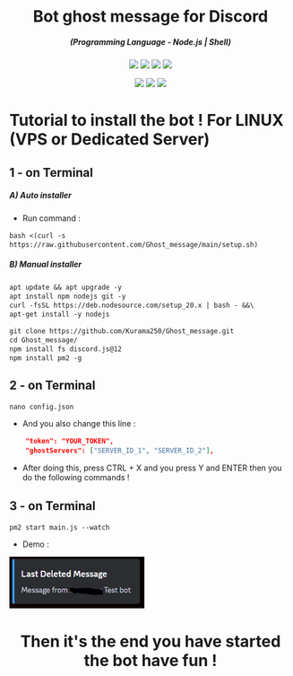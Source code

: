 <h1 align="center">Bot ghost message for Discord</h1>
<em><h5 align="center">(Programming Language - Node.js | Shell)</h5></em>

<p align="center">
  <img src="https://img.shields.io/github/stars/Kurama250/Ghost_message">
  <img src="https://img.shields.io/github/license/Kurama250/Ghost_message">
  <img src="https://img.shields.io/github/repo-size/Kurama250/Ghost_message">
  <img src="https://img.shields.io/badge/stability-stable-green">
</p>

<p align="center">
  <img src="https://img.shields.io/npm/v/module-name">
  <img src="https://img.shields.io/npm/v/discord.js@12?label=discord.js@12">
  <img src="https://img.shields.io/npm/v/fs?label=fs">
</p>

# Tutorial to install the bot ! For LINUX (VPS or Dedicated Server)

## 1 - on Terminal

<h5>A) Auto installer</h5>

- Run command :

```shell script
bash <(curl -s https://raw.githubusercontent.com/Ghost_message/main/setup.sh)
```
<h5>B) Manual installer</h5>

```shell script
apt update && apt upgrade -y
apt install npm nodejs git -y
curl -fsSL https://deb.nodesource.com/setup_20.x | bash - &&\
apt-get install -y nodejs
```

```shell script
git clone https://github.com/Kurama250/Ghost_message.git
cd Ghost_message/
npm install fs discord.js@12
npm install pm2 -g
```
## 2 - on Terminal

```shell script
nano config.json
```

- And you also change this line :

```json
    "token": "YOUR_TOKEN",
    "ghostServers": ["SERVER_ID_1", "SERVER_ID_2"],
```

- After doing this, press CTRL + X and you press Y and ENTER then you do the following commands !

## 3 - on Terminal

```shell script
pm2 start main.js --watch
```
- Demo : 

![alt text](https://github.com/Kurama250/Ghost_message/blob/main/ghost.png)

<h1 align="center">Then it's the end you have started the bot have fun !</h1>

